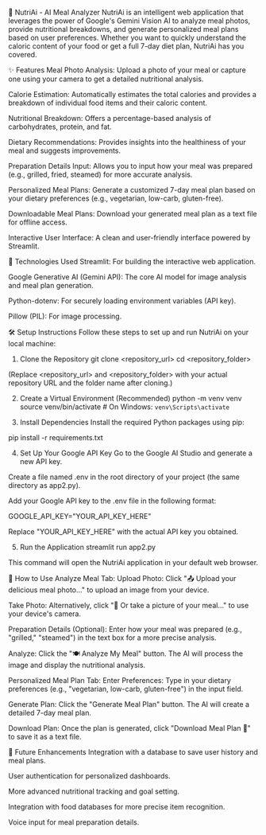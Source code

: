 🥘 NutriAi - AI Meal Analyzer
NutriAi is an intelligent web application that leverages the power of Google's Gemini Vision AI to analyze meal photos, provide nutritional breakdowns, and generate personalized meal plans based on user preferences. Whether you want to quickly understand the caloric content of your food or get a full 7-day diet plan, NutriAi has you covered.

✨ Features
Meal Photo Analysis: Upload a photo of your meal or capture one using your camera to get a detailed nutritional analysis.

Calorie Estimation: Automatically estimates the total calories and provides a breakdown of individual food items and their caloric content.

Nutritional Breakdown: Offers a percentage-based analysis of carbohydrates, protein, and fat.

Dietary Recommendations: Provides insights into the healthiness of your meal and suggests improvements.

Preparation Details Input: Allows you to input how your meal was prepared (e.g., grilled, fried, steamed) for more accurate analysis.

Personalized Meal Plans: Generate a customized 7-day meal plan based on your dietary preferences (e.g., vegetarian, low-carb, gluten-free).

Downloadable Meal Plans: Download your generated meal plan as a text file for offline access.

Interactive User Interface: A clean and user-friendly interface powered by Streamlit.

🚀 Technologies Used
Streamlit: For building the interactive web application.

Google Generative AI (Gemini API): The core AI model for image analysis and meal plan generation.

Python-dotenv: For securely loading environment variables (API key).

Pillow (PIL): For image processing.

🛠️ Setup Instructions
Follow these steps to set up and run NutriAi on your local machine:

1. Clone the Repository
git clone <repository_url>
cd <repository_folder>

(Replace <repository_url> and <repository_folder> with your actual repository URL and the folder name after cloning.)

2. Create a Virtual Environment (Recommended)
python -m venv venv
source venv/bin/activate  # On Windows: `venv\Scripts\activate`

3. Install Dependencies
Install the required Python packages using pip:

pip install -r requirements.txt

4. Set Up Your Google API Key
Go to the Google AI Studio and generate a new API key.

Create a file named .env in the root directory of your project (the same directory as app2.py).

Add your Google API key to the .env file in the following format:

GOOGLE_API_KEY="YOUR_API_KEY_HERE"

Replace "YOUR_API_KEY_HERE" with the actual API key you obtained.

5. Run the Application
streamlit run app2.py

This command will open the NutriAi application in your default web browser.

📝 How to Use
Analyze Meal Tab:
Upload Photo: Click "📤 Upload your delicious meal photo..." to upload an image from your device.

Take Photo: Alternatively, click "📸 Or take a picture of your meal..." to use your device's camera.

Preparation Details (Optional): Enter how your meal was prepared (e.g., "grilled," "steamed") in the text box for a more precise analysis.

Analyze: Click the "🍽️ Analyze My Meal" button. The AI will process the image and display the nutritional analysis.

Personalized Meal Plan Tab:
Enter Preferences: Type in your dietary preferences (e.g., "vegetarian, low-carb, gluten-free") in the input field.

Generate Plan: Click the "Generate Meal Plan" button. The AI will create a detailed 7-day meal plan.

Download Plan: Once the plan is generated, click "Download Meal Plan 📄" to save it as a text file.

🔮 Future Enhancements
Integration with a database to save user history and meal plans.

User authentication for personalized dashboards.

More advanced nutritional tracking and goal setting.

Integration with food databases for more precise item recognition.

Voice input for meal preparation details.
